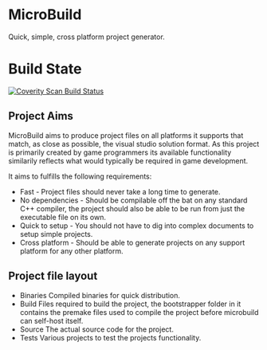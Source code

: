 # MicroBuild
Quick, simple, cross platform project generator.

# Build State
<a href="https://scan.coverity.com/projects/tleonarduk-microbuild">
  <img alt="Coverity Scan Build Status"
       src="https://scan.coverity.com/projects/9006/badge.svg"/>
</a>

## Project Aims
MicroBuild aims to produce project files on all platforms it supports that match, as close as possible, the visual studio solution format. As this project is primarily created by game programmers its available functionality similarily reflects what would typically be required in game development.

It aims to  fulfills the following requirements:

+ Fast - Project files should never take a long time to generate.
+ No dependencies - Should be compilable off the bat on any standard C++ compiler, the project should also be able to be run from just the executable file on its own.
+ Quick to setup - You should not have to dig into complex documents to setup simple projects.
+ Cross platform - Should be able to generate projects on any support platform for any other platform.

## Project file layout

+ Binaries
Compiled binaries for quick distribution.
+ Build
Files required to build the project, the bootstrapper folder in it contains the premake files used to compile the project before microbuild can self-host itself.
+ Source
The actual source code for the project.
+ Tests
Various projects to test the projects functionality.